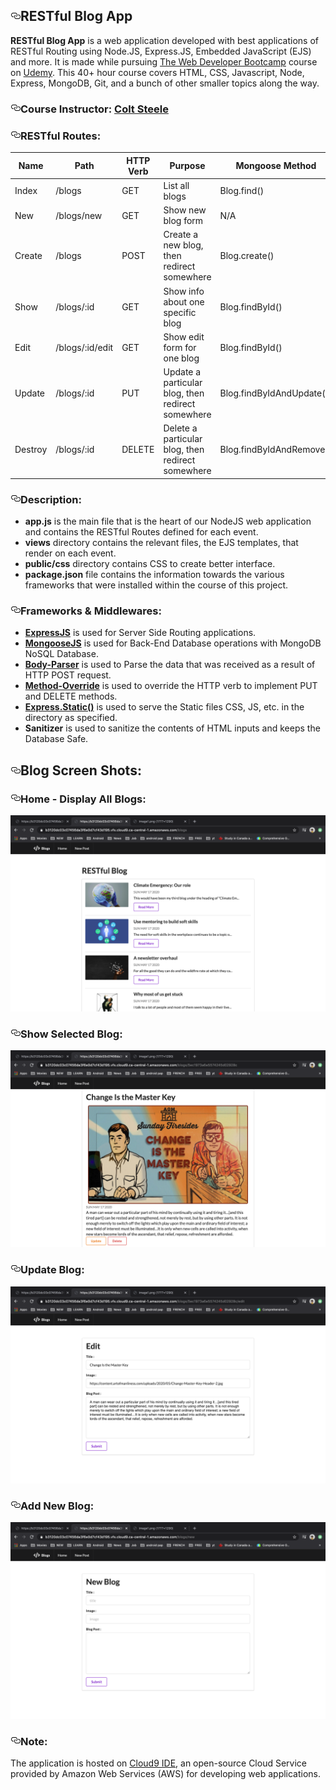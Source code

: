 <article class="markdown-body entry-content container-lg" itemprop="text"><h1><a id="user-content-restful-blog-app" class="anchor" aria-hidden="true" href="#restful-blog-app"><svg class="octicon octicon-link" viewBox="0 0 16 16" version="1.1" width="16" height="16" aria-hidden="true"><path fill-rule="evenodd" d="M4 9h1v1H4c-1.5 0-3-1.69-3-3.5S2.55 3 4 3h4c1.45 0 3 1.69 3 3.5 0 1.41-.91 2.72-2 3.25V8.59c.58-.45 1-1.27 1-2.09C10 5.22 8.98 4 8 4H4c-.98 0-2 1.22-2 2.5S3 9 4 9zm9-3h-1v1h1c1 0 2 1.22 2 2.5S13.98 12 13 12H9c-.98 0-2-1.22-2-2.5 0-.83.42-1.64 1-2.09V6.25c-1.09.53-2 1.84-2 3.25C6 11.31 7.55 13 9 13h4c1.45 0 3-1.69 3-3.5S14.5 6 13 6z"></path></svg></a>RESTful Blog App</h1>
<p><strong>RESTful Blog App</strong> is a web application developed with best applications of RESTful Routing using Node.JS, Express.JS, Embedded JavaScript (EJS) and more. It is made while pursuing <a href="https://www.udemy.com/the-web-developer-bootcamp/" rel="nofollow">The Web Developer Bootcamp</a> course on <a href="https://www.udemy.com/" rel="nofollow">Udemy</a>. This 40+ hour course covers HTML, CSS, Javascript, Node, Express, MongoDB, Git, and a bunch of other smaller topics along the way.</p>
<h3><a id="user-content-course-instructor-colt-steele" class="anchor" aria-hidden="true" href="#course-instructor-colt-steele"><svg class="octicon octicon-link" viewBox="0 0 16 16" version="1.1" width="16" height="16" aria-hidden="true"><path fill-rule="evenodd" d="M4 9h1v1H4c-1.5 0-3-1.69-3-3.5S2.55 3 4 3h4c1.45 0 3 1.69 3 3.5 0 1.41-.91 2.72-2 3.25V8.59c.58-.45 1-1.27 1-2.09C10 5.22 8.98 4 8 4H4c-.98 0-2 1.22-2 2.5S3 9 4 9zm9-3h-1v1h1c1 0 2 1.22 2 2.5S13.98 12 13 12H9c-.98 0-2-1.22-2-2.5 0-.83.42-1.64 1-2.09V6.25c-1.09.53-2 1.84-2 3.25C6 11.31 7.55 13 9 13h4c1.45 0 3-1.69 3-3.5S14.5 6 13 6z"></path></svg></a>Course Instructor: <a href="https://www.linkedin.com/in/coltsteele/" rel="nofollow">Colt Steele</a></h3>
<h3><a id="user-content-restful-routes" class="anchor" aria-hidden="true" href="#restful-routes"><svg class="octicon octicon-link" viewBox="0 0 16 16" version="1.1" width="16" height="16" aria-hidden="true"><path fill-rule="evenodd" d="M4 9h1v1H4c-1.5 0-3-1.69-3-3.5S2.55 3 4 3h4c1.45 0 3 1.69 3 3.5 0 1.41-.91 2.72-2 3.25V8.59c.58-.45 1-1.27 1-2.09C10 5.22 8.98 4 8 4H4c-.98 0-2 1.22-2 2.5S3 9 4 9zm9-3h-1v1h1c1 0 2 1.22 2 2.5S13.98 12 13 12H9c-.98 0-2-1.22-2-2.5 0-.83.42-1.64 1-2.09V6.25c-1.09.53-2 1.84-2 3.25C6 11.31 7.55 13 9 13h4c1.45 0 3-1.69 3-3.5S14.5 6 13 6z"></path></svg></a>RESTful Routes:</h3>
<table>
<thead>
<tr>
<th>Name</th>
<th>Path</th>
<th>HTTP Verb</th>
<th>Purpose</th>
<th>Mongoose Method</th>
</tr>
</thead>
<tbody>
<tr>
<td>Index</td>
<td>/blogs</td>
<td>GET</td>
<td>List all blogs</td>
<td>Blog.find()</td>
</tr>
<tr>
<td>New</td>
<td>/blogs/new</td>
<td>GET</td>
<td>Show new blog form</td>
<td>N/A</td>
</tr>
<tr>
<td>Create</td>
<td>/blogs</td>
<td>POST</td>
<td>Create a new blog, then redirect somewhere</td>
<td>Blog.create()</td>
</tr>
<tr>
<td>Show</td>
<td>/blogs/:id</td>
<td>GET</td>
<td>Show info about one specific blog</td>
<td>Blog.findById()</td>
</tr>
<tr>
<td>Edit</td>
<td>/blogs/:id/edit</td>
<td>GET</td>
<td>Show edit form for one blog</td>
<td>Blog.findById()</td>
</tr>
<tr>
<td>Update</td>
<td>/blogs/:id</td>
<td>PUT</td>
<td>Update a particular blog, then redirect somewhere</td>
<td>Blog.findByIdAndUpdate()</td>
</tr>
<tr>
<td>Destroy</td>
<td>/blogs/:id</td>
<td>DELETE</td>
<td>Delete a particular blog, then redirect somewhere</td>
<td>Blog.findByIdAndRemove()</td>
</tr>
</tbody>
</table>
<h3><a id="user-content-description" class="anchor" aria-hidden="true" href="#description"><svg class="octicon octicon-link" viewBox="0 0 16 16" version="1.1" width="16" height="16" aria-hidden="true"><path fill-rule="evenodd" d="M4 9h1v1H4c-1.5 0-3-1.69-3-3.5S2.55 3 4 3h4c1.45 0 3 1.69 3 3.5 0 1.41-.91 2.72-2 3.25V8.59c.58-.45 1-1.27 1-2.09C10 5.22 8.98 4 8 4H4c-.98 0-2 1.22-2 2.5S3 9 4 9zm9-3h-1v1h1c1 0 2 1.22 2 2.5S13.98 12 13 12H9c-.98 0-2-1.22-2-2.5 0-.83.42-1.64 1-2.09V6.25c-1.09.53-2 1.84-2 3.25C6 11.31 7.55 13 9 13h4c1.45 0 3-1.69 3-3.5S14.5 6 13 6z"></path></svg></a>Description:</h3>
<ul>
<li><strong>app.js</strong> is the main file that is the heart of our NodeJS web application and contains the RESTful Routes defined for each event.</li>
<li><strong>views</strong> directory contains the relevant files, the EJS templates, that render on each event.</li>
<li><strong>public/css</strong> directory contains CSS to create better interface.</li>
<li><strong>package.json</strong> file contains the information towards the various frameworks that were installed within the course of this project.</li>
</ul>
<h3><a id="user-content-frameworks--middlewares" class="anchor" aria-hidden="true" href="#frameworks--middlewares"><svg class="octicon octicon-link" viewBox="0 0 16 16" version="1.1" width="16" height="16" aria-hidden="true"><path fill-rule="evenodd" d="M4 9h1v1H4c-1.5 0-3-1.69-3-3.5S2.55 3 4 3h4c1.45 0 3 1.69 3 3.5 0 1.41-.91 2.72-2 3.25V8.59c.58-.45 1-1.27 1-2.09C10 5.22 8.98 4 8 4H4c-.98 0-2 1.22-2 2.5S3 9 4 9zm9-3h-1v1h1c1 0 2 1.22 2 2.5S13.98 12 13 12H9c-.98 0-2-1.22-2-2.5 0-.83.42-1.64 1-2.09V6.25c-1.09.53-2 1.84-2 3.25C6 11.31 7.55 13 9 13h4c1.45 0 3-1.69 3-3.5S14.5 6 13 6z"></path></svg></a>Frameworks &amp; Middlewares:</h3>
<ul>
<li><strong><a href="https://expressjs.com/" rel="nofollow">ExpressJS</a></strong> is used for Server Side Routing applications.</li>
<li><strong><a href="http://mongoosejs.com/" rel="nofollow">MongooseJS</a></strong> is used for Back-End Database operations with MongoDB NoSQL Database.</li>
<li><strong><a href="https://github.com/expressjs/body-parser/">Body-Parser</a></strong> is used to Parse the data that was received as a result of HTTP POST request.</li>
<li><strong><a href="https://github.com/expressjs/method-override">Method-Override</a></strong> is used to override the HTTP verb to implement PUT and DELETE methods.</li>
<li><strong><a href="https://expressjs.com/en/starter/static-files.html" rel="nofollow">Express.Static()</a></strong> is used to serve the Static files CSS, JS, etc. in the directory as specified.</li>
<li><strong>Sanitizer</strong> is used to sanitize the contents of HTML inputs and keeps the Database Safe.</li>
</ul>
 
  <p>
 <h2><a id="user-content-frameworks--middlewares" class="anchor" aria-hidden="true" href="#frameworks--middlewares"><svg class="octicon octicon-link" viewBox="0 0 16 16" version="1.1" width="16" height="16" aria-hidden="true"><path fill-rule="evenodd" d="M4 9h1v1H4c-1.5 0-3-1.69-3-3.5S2.55 3 4 3h4c1.45 0 3 1.69 3 3.5 0 1.41-.91 2.72-2 3.25V8.59c.58-.45 1-1.27 1-2.09C10 5.22 8.98 4 8 4H4c-.98 0-2 1.22-2 2.5S3 9 4 9zm9-3h-1v1h1c1 0 2 1.22 2 2.5S13.98 12 13 12H9c-.98 0-2-1.22-2-2.5 0-.83.42-1.64 1-2.09V6.25c-1.09.53-2 1.84-2 3.25C6 11.31 7.55 13 9 13h4c1.45 0 3-1.69 3-3.5S14.5 6 13 6z"></path></svg></a>Blog Screen Shots:</h2>
 
 
  <h3><a id="user-contnt-frameworks--middlewares" class="anchor" aria-hidden="true" href="#frameworks--middlewares"><svg class="octicon octicon-link" viewBox="0 0 16 16" version="1.1" width="16" height="16" aria-hidden="true"><path fill-rule="evenodd" d="M4 9h1v1H4c-1.5 0-3-1.69-3-3.5S2.55 3 4 3h4c1.45 0 3 1.69 3 3.5 0 1.41-.91 2.72-2 3.25V8.59c.58-.45 1-1.27 1-2.09C10 5.22 8.98 4 8 4H4c-.98 0-2 1.22-2 2.5S3 9 4 9zm9-3h-1v1h1c1 0 2 1.22 2 2.5S13.98 12 13 12H9c-.98 0-2-1.22-2-2.5 0-.83.42-1.64 1-2.09V6.25c-1.09.53-2 1.84-2 3.25C6 11.31 7.55 13 9 13h4c1.45 0 3-1.69 3-3.5S14.5 6 13 6z"></path></svg></a>Home - Display All Blogs:</h3>
<img src="screenshots/home.png">
<br>
  <h3><a id="user-content-frameworks--middlewares" class="anchor" aria-hidden="true" href="#frameworks--middlewares"><svg class="octicon octicon-link" viewBox="0 0 16 16" version="1.1" width="16" height="16" aria-hidden="true"><path fill-rule="evenodd" d="M4 9h1v1H4c-1.5 0-3-1.69-3-3.5S2.55 3 4 3h4c1.45 0 3 1.69 3 3.5 0 1.41-.91 2.72-2 3.25V8.59c.58-.45 1-1.27 1-2.09C10 5.22 8.98 4 8 4H4c-.98 0-2 1.22-2 2.5S3 9 4 9zm9-3h-1v1h1c1 0 2 1.22 2 2.5S13.98 12 13 12H9c-.98 0-2-1.22-2-2.5 0-.83.42-1.64 1-2.09V6.25c-1.09.53-2 1.84-2 3.25C6 11.31 7.55 13 9 13h4c1.45 0 3-1.69 3-3.5S14.5 6 13 6z"></path></svg></a>Show Selected Blog:</h3>
<img src="screenshots/Screenshot 2020-05-22 at 10.10.19 PM.png">
<br>



  <h3><a id="user-content-frameworks--middlewares" class="anchor" aria-hidden="true" href="#frameworks--middlewares"><svg class="octicon octicon-link" viewBox="0 0 16 16" version="1.1" width="16" height="16" aria-hidden="true"><path fill-rule="evenodd" d="M4 9h1v1H4c-1.5 0-3-1.69-3-3.5S2.55 3 4 3h4c1.45 0 3 1.69 3 3.5 0 1.41-.91 2.72-2 3.25V8.59c.58-.45 1-1.27 1-2.09C10 5.22 8.98 4 8 4H4c-.98 0-2 1.22-2 2.5S3 9 4 9zm9-3h-1v1h1c1 0 2 1.22 2 2.5S13.98 12 13 12H9c-.98 0-2-1.22-2-2.5 0-.83.42-1.64 1-2.09V6.25c-1.09.53-2 1.84-2 3.25C6 11.31 7.55 13 9 13h4c1.45 0 3-1.69 3-3.5S14.5 6 13 6z"></path></svg></a>Update Blog:</h3>
<img src="screenshots/Screenshot 2020-05-22 at 10.10.33 PM.png">
<br>


  <h3><a id="user-content-frameworks--middlewares" class="anchor" aria-hidden="true" href="#frameworks--middlewares"><svg class="octicon octicon-link" viewBox="0 0 16 16" version="1.1" width="16" height="16" aria-hidden="true"><path fill-rule="evenodd" d="M4 9h1v1H4c-1.5 0-3-1.69-3-3.5S2.55 3 4 3h4c1.45 0 3 1.69 3 3.5 0 1.41-.91 2.72-2 3.25V8.59c.58-.45 1-1.27 1-2.09C10 5.22 8.98 4 8 4H4c-.98 0-2 1.22-2 2.5S3 9 4 9zm9-3h-1v1h1c1 0 2 1.22 2 2.5S13.98 12 13 12H9c-.98 0-2-1.22-2-2.5 0-.83.42-1.64 1-2.09V6.25c-1.09.53-2 1.84-2 3.25C6 11.31 7.55 13 9 13h4c1.45 0 3-1.69 3-3.5S14.5 6 13 6z"></path></svg></a>Add New Blog:</h3>
<img src="screenshots/Screenshot 2020-05-22 at 10.10.43 PM.png">
<br>


 
 </p>
 
 
<h3><a id="user-content-note" class="anchor" aria-hidden="true" href="#note"><svg class="octicon octicon-link" viewBox="0 0 16 16" version="1.1" width="16" height="16" aria-hidden="true"><path fill-rule="evenodd" d="M4 9h1v1H4c-1.5 0-3-1.69-3-3.5S2.55 3 4 3h4c1.45 0 3 1.69 3 3.5 0 1.41-.91 2.72-2 3.25V8.59c.58-.45 1-1.27 1-2.09C10 5.22 8.98 4 8 4H4c-.98 0-2 1.22-2 2.5S3 9 4 9zm9-3h-1v1h1c1 0 2 1.22 2 2.5S13.98 12 13 12H9c-.98 0-2-1.22-2-2.5 0-.83.42-1.64 1-2.09V6.25c-1.09.53-2 1.84-2 3.25C6 11.31 7.55 13 9 13h4c1.45 0 3-1.69 3-3.5S14.5 6 13 6z"></path></svg></a>Note:</h3>
 

  
<p>The application is hosted on <a href="https://aws.amazon.com/cloud9/" rel="nofollow">Cloud9 IDE</a>, an open-source Cloud Service provided by Amazon Web Services (AWS) for developing web applications.</p>
</article>

